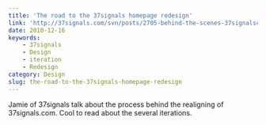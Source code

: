 ```yaml
---
title: 'The road to the 37signals homepage redesign'
link: 'http://37signals.com/svn/posts/2705-behind-the-scenes-37signalscom-redesign'
date: 2010-12-16
keywords:
    - 37signals
    - Design
    - iteration
    - Redesign
category: Design
slug: the-road-to-the-37signals-homepage-redesign
---
```


Jamie of 37signals talk about the process behind the realigning of 37signals.com. Cool to read about the several iterations.
